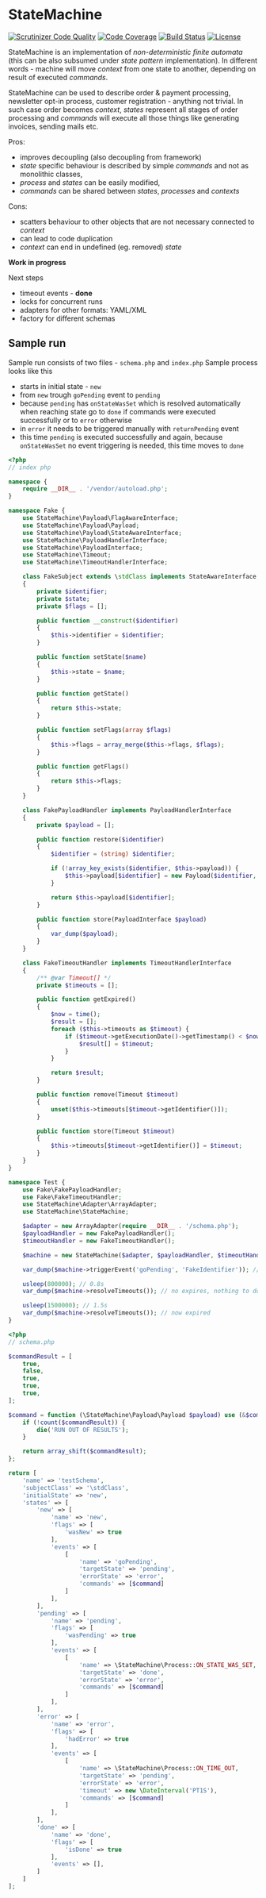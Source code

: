 # StateMachine

[![Scrutinizer Code Quality](https://scrutinizer-ci.com/g/potfur/statemachine/badges/quality-score.png?b=dev)](https://scrutinizer-ci.com/g/potfur/statemachine/?branch=dev)
[![Code Coverage](https://scrutinizer-ci.com/g/potfur/statemachine/badges/coverage.png?b=dev)](https://scrutinizer-ci.com/g/potfur/statemachine/?branch=dev)
[![Build Status](https://scrutinizer-ci.com/g/potfur/statemachine/badges/build.png?b=dev)](https://scrutinizer-ci.com/g/potfur/statemachine/build-status/dev)
[![License](https://poser.pugx.org/potfur/statemachine/license.svg)](https://packagist.org/packages/potfur/statemachine)

StateMachine is an implementation of _non-deterministic finite automata_ (this can be also subsumed under _state pattern_ implementation).
In different words - machine will move _context_ from one state to another, depending on result of executed _commands_.

StateMachine can be used to describe order & payment processing, newsletter opt-in process, customer registration - anything not trivial.
In such case order becomes _context_, _states_ represent all stages of order processing and _commands_ will execute all those things like generating invoices, sending mails etc.

Pros:
 + improves decoupling (also decoupling from framework)
 + _state_ specific behaviour is described by simple _commands_ and not as monolithic classes,
 + _process_ and _states_ can be easily modified,
 + _commands_ can be shared between _states_, _processes_ and _contexts_

Cons:
 - scatters behaviour to other objects that are not necessary connected to _context_
 - can lead to code duplication
 - _context_ can end in undefined (eg. removed) _state_

**Work in progress**

Next steps
 - timeout events - **done**
 - locks for concurrent runs
 - adapters for other formats: YAML/XML
 - factory for different schemas

## Sample run

Sample run consists of two files - `schema.php` and `index.php`
Sample process looks like this
 * starts in initial state - `new`
 * from `new` trough `goPending` event to `pending`
 * because `pending` has `onStateWasSet` which is resolved automatically when reaching state go to `done` if commands were executed successfully or to `error` otherwise
 * in `error` it needs to be triggered manually with `returnPending` event
 * this time `pending` is executed successfully and again, because `onStateWasSet` no event triggering is needed, this time moves to `done`

```php
<?php
// index php

namespace {
    require __DIR__ . '/vendor/autoload.php';
}

namespace Fake {
    use StateMachine\Payload\FlagAwareInterface;
    use StateMachine\Payload\Payload;
    use StateMachine\Payload\StateAwareInterface;
    use StateMachine\PayloadHandlerInterface;
    use StateMachine\PayloadInterface;
    use StateMachine\Timeout;
    use StateMachine\TimeoutHandlerInterface;

    class FakeSubject extends \stdClass implements StateAwareInterface, FlagAwareInterface
    {
        private $identifier;
        private $state;
        private $flags = [];

        public function __construct($identifier)
        {
            $this->identifier = $identifier;
        }

        public function setState($name)
        {
            $this->state = $name;
        }

        public function getState()
        {
            return $this->state;
        }

        public function setFlags(array $flags)
        {
            $this->flags = array_merge($this->flags, $flags);
        }

        public function getFlags()
        {
            return $this->flags;
        }
    }

    class FakePayloadHandler implements PayloadHandlerInterface
    {
        private $payload = [];

        public function restore($identifier)
        {
            $identifier = (string) $identifier;

            if (!array_key_exists($identifier, $this->payload)) {
                $this->payload[$identifier] = new Payload($identifier, new FakeSubject($identifier));
            }

            return $this->payload[$identifier];
        }

        public function store(PayloadInterface $payload)
        {
            var_dump($payload);
        }
    }

    class FakeTimeoutHandler implements TimeoutHandlerInterface
    {
        /** @var Timeout[] */
        private $timeouts = [];

        public function getExpired()
        {
            $now = time();
            $result = [];
            foreach ($this->timeouts as $timeout) {
                if ($timeout->getExecutionDate()->getTimestamp() < $now) {
                    $result[] = $timeout;
                }
            }

            return $result;
        }

        public function remove(Timeout $timeout)
        {
            unset($this->timeouts[$timeout->getIdentifier()]);
        }

        public function store(Timeout $timeout)
        {
            $this->timeouts[$timeout->getIdentifier()] = $timeout;
        }
    }
}

namespace Test {
    use Fake\FakePayloadHandler;
    use Fake\FakeTimeoutHandler;
    use StateMachine\Adapter\ArrayAdapter;
    use StateMachine\StateMachine;

    $adapter = new ArrayAdapter(require __DIR__ . '/schema.php');
    $payloadHandler = new FakePayloadHandler();
    $timeoutHandler = new FakeTimeoutHandler();

    $machine = new StateMachine($adapter, $payloadHandler, $timeoutHandler);

    var_dump($machine->triggerEvent('goPending', 'FakeIdentifier')); // manual trigger, stores timeout

    usleep(800000); // 0.8s
    var_dump($machine->resolveTimeouts()); // no expires, nothing to do

    usleep(1500000); // 1.5s
    var_dump($machine->resolveTimeouts()); // now expired
}
```

```php
<?php
// schema.php

$commandResult = [
    true,
    false,
    true,
    true,
    true,
];

$command = function (\StateMachine\Payload\Payload $payload) use (&$commandResult) {
    if (!count($commandResult)) {
        die('RUN OUT OF RESULTS');
    }

    return array_shift($commandResult);
};

return [
    'name' => 'testSchema',
    'subjectClass' => '\stdClass',
    'initialState' => 'new',
    'states' => [
        'new' => [
            'name' => 'new',
            'flags' => [
                'wasNew' => true
            ],
            'events' => [
                [
                    'name' => 'goPending',
                    'targetState' => 'pending',
                    'errorState' => 'error',
                    'commands' => [$command]
                ]
            ],
        ],
        'pending' => [
            'name' => 'pending',
            'flags' => [
                'wasPending' => true
            ],
            'events' => [
                [
                    'name' => \StateMachine\Process::ON_STATE_WAS_SET,
                    'targetState' => 'done',
                    'errorState' => 'error',
                    'commands' => [$command]
                ]
            ],
        ],
        'error' => [
            'name' => 'error',
            'flags' => [
                'hadError' => true
            ],
            'events' => [
                [
                    'name' => \StateMachine\Process::ON_TIME_OUT,
                    'targetState' => 'pending',
                    'errorState' => 'error',
                    'timeout' => new \DateInterval('PT1S'),
                    'commands' => [$command]
                ]
            ],
        ],
        'done' => [
            'name' => 'done',
            'flags' => [
                'isDone' => true
            ],
            'events' => [],
        ]
    ]
];
```
